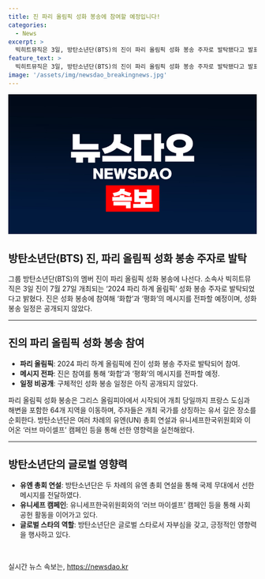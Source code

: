 ```yaml
---
title: 진 파리 올림픽 성화 봉송에 참여할 예정입니다!
categories:
  - News
excerpt: >
  빅히트뮤직은 3일, 방탄소년단(BTS)의 진이 파리 올림픽 성화 봉송 주자로 발탁됐다고 발표했습니다. 성화 봉송은 7월27일 개최되며, 이를 통해 화합과 평화의 메시지를 전달할 예정입니다. 방탄소년단은 유엔 총회 연설과 유니세프한국위원회와 협력한 러브 마이셀프 캠페인 등을 통해 긍정적인 영향력을 행사해왔습니다.
feature_text: >
  빅히트뮤직은 3일, 방탄소년단(BTS)의 진이 파리 올림픽 성화 봉송 주자로 발탁됐다고 발표했습니다. 성화 봉송은 7월27일 개최되며, 이를 통해 화합과 평화의 메시지를 전달할 예정입니다. 방탄소년단은 유엔 총회 연설과 유니세프한국위원회와 협력한 러브 마이셀프 캠페인 등을 통해 긍정적인 영향력을 행사해왔습니다.
image: '/assets/img/newsdao_breakingnews.jpg'
---
```


<p><img src="/assets/img/newsdao_breakingnews.jpg" alt="bookingtag 속보" /></p>

<h2 data-ke-size="size26">방탄소년단(BTS) 진, 파리 올림픽 성화 봉송 주자로 발탁</h2>

<p data-ke-size="size16">그룹 방탄소년단(BTS)의 멤버 진이 파리 올림픽 성화 봉송에 나선다. 소속사 빅히트뮤직은 3일 진이 7월 27일 개최되는 ‘2024 파리 하계 올림픽’ 성화 봉송 주자로 발탁되었다고 밝혔다. 진은 성화 봉송에 참여해 ‘화합’과 ‘평화’의 메시지를 전파할 예정이며, 성화 봉송 일정은 공개되지 않았다.</p>

<hr>

<h2 data-ke-size="size24">진의 파리 올림픽 성화 봉송 참여</h2>

<ul>
<li><b>파리 올림픽</b>: 2024 파리 하계 올림픽에 진이 성화 봉송 주자로 발탁되어 참여.</li>
<li><b>메시지 전파</b>: 진은 참여를 통해 ‘화합’과 ‘평화’의 메시지를 전파할 예정.</li>
<li><b>일정 비공개</b>: 구체적인 성화 봉송 일정은 아직 공개되지 않았다.</li>
</ul>

<p data-ke-size="size16">파리 올림픽 성화 봉송은 그리스 올림피아에서 시작되어 개최 당일까지 프랑스 도심과 해변을 포함한 64개 지역을 이동하며, 주자들은 개최 국가를 상징하는 유서 깊은 장소를 순회한다. 방탄소년단은 여러 차례의 유엔(UN) 총회 연설과 유니세프한국위원회와 이어온 ‘러브 마이셀프’ 캠페인 등을 통해 선한 영향력을 실천해왔다.</p>

<hr>

<h2 data-ke-size="size24">방탄소년단의 글로벌 영향력</h2>

<ul>
<li><b>유엔 총회 연설</b>: 방탄소년단은 두 차례의 유엔 총회 연설을 통해 국제 무대에서 선한 메시지를 전달하였다.</li>
<li><b>유니세프 캠페인</b>: 유니세프한국위원회와의 ‘러브 마이셀프’ 캠페인 등을 통해 사회 공헌 활동을 이어가고 있다.</li>
<li><b>글로벌 스타의 역할</b>: 방탄소년단은 글로벌 스타로서 자부심을 갖고, 긍정적인 영향력을 행사하고 있다.</li>
</ul>

<p data-ke-size="size16">&nbsp;</p>
실시간 뉴스 속보는, <a href="https://newsdao.kr" rel="dofollow">https://newsdao.kr</a>


